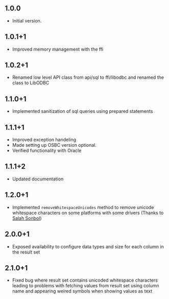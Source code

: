 ## 1.0.0

- Initial version.

## 1.0.1+1

- Improved memory management with the ffi

## 1.0.2+1

- Renamed low level API class from api/sql to ffi/libodbc and renamed the class to LibODBC

## 1.1.0+1

- Implemented sanitization of sql queries using prepared statements

## 1.1.1+1

- Improved exception handeling
- Made setting up OSBC version optional.
- Verified functionality with Oracle

## 1.1.1+2

- Updated documentation

## 1.2.0+1

- Implemented `removeWhitespaceUnicodes` method to remove unicode whitespace characters on some platforms with some drivers (Thanks to [Salah Sonbol](https://github.com/MrXen3))

## 2.0.0+1

- Exposed availability to configure data types and size for each column in the result set

## 2.1.0+1

- Fixed bug where result set contains unicoded whitespace characters leading to problems with fetching values from result set using column  name and appearing weired symbols when showing values as text
